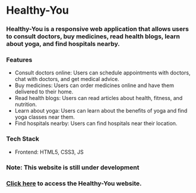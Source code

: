 # Healthy-You

### Healthy-You is a responsive web application that allows users to consult doctors, buy medicines, read health blogs, learn about yoga, and find hospitals nearby.

### Features
- Consult doctors online: Users can schedule appointments with doctors, chat with doctors, and get medical advice.
- Buy medicines: Users can order medicines online and have them delivered to their home.
- Read health blogs: Users can read articles about health, fitness, and nutrition.
- Learn about yoga: Users can learn about the benefits of yoga and find yoga classes near them.
- Find hospitals nearby: Users can find hospitals near their location.

### Tech Stack
- Frontend: HTML5, CSS3, JS

### Note: This website is still under development
  
### <a href="../html/index.html">Click here</a> to access the Healthy-You website.
